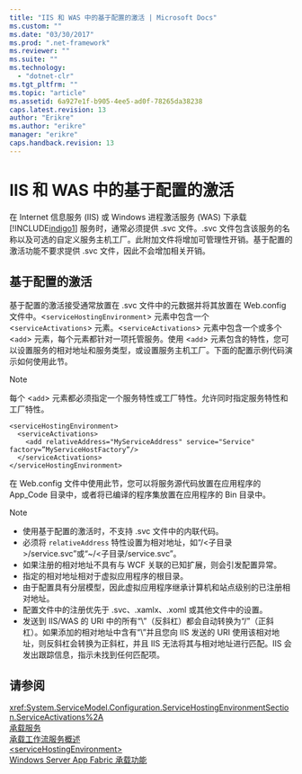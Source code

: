 ```yaml
---
title: "IIS 和 WAS 中的基于配置的激活 | Microsoft Docs"
ms.custom: ""
ms.date: "03/30/2017"
ms.prod: ".net-framework"
ms.reviewer: ""
ms.suite: ""
ms.technology: 
  - "dotnet-clr"
ms.tgt_pltfrm: ""
ms.topic: "article"
ms.assetid: 6a927e1f-b905-4ee5-ad0f-78265da38238
caps.latest.revision: 13
author: "Erikre"
ms.author: "erikre"
manager: "erikre"
caps.handback.revision: 13
---
```

# IIS 和 WAS 中的基于配置的激活
在 Internet 信息服务 \(IIS\) 或 Windows 进程激活服务 \(WAS\) 下承载 [!INCLUDE[indigo1](../../../../includes/indigo1-md.md)] 服务时，通常必须提供 .svc 文件。.svc 文件包含该服务的名称以及可选的自定义服务主机工厂。此附加文件将增加可管理性开销。基于配置的激活功能不要求提供 .svc 文件，因此不会增加相关开销。  
  
## 基于配置的激活  
 基于配置的激活接受通常放置在 .svc 文件中的元数据并将其放置在 Web.config 文件中。\<`serviceHostingEnvironment`\> 元素中包含一个 \<`serviceActivations`\> 元素。\<`serviceActivations`\> 元素中包含一个或多个 \<`add`\> 元素，每个元素都针对一项托管服务。使用 \<`add`\> 元素包含的特性，您可以设置服务的相对地址和服务类型，或设置服务主机工厂。下面的配置示例代码演示如何使用此节。  
  
> [!NOTE]
>  每个 \<`add`\> 元素都必须指定一个服务特性或工厂特性。允许同时指定服务特性和工厂特性。  
  
```  
<serviceHostingEnvironment>  
  <serviceActivations>  
    <add relativeAddress="MyServiceAddress" service="Service" factory=”MyServiceHostFactory”/>  
  </serviceActivations>  
</serviceHostingEnvironment>  
```  
  
 在 Web.config 文件中使用此节，您可以将服务源代码放置在应用程序的 App\_Code 目录中，或者将已编译的程序集放置在应用程序的 Bin 目录中。  
  
> [!NOTE]
>  -   使用基于配置的激活时，不支持 .svc 文件中的内联代码。  
> -   必须将 `relativeAddress` 特性设置为相对地址，如“\/\<子目录\>\/service.svc”或“~\/\<子目录\/service.svc”。  
> -   如果注册的相对地址不具有与 WCF 关联的已知扩展，则会引发配置异常。  
> -   指定的相对地址相对于虚拟应用程序的根目录。  
> -   由于配置具有分层模型，因此虚拟应用程序继承计算机和站点级别的已注册相对地址。  
> -   配置文件中的注册优先于 .svc、.xamlx、.xoml 或其他文件中的设置。  
> -   发送到 IIS\/WAS 的 URI 中的所有“\\”（反斜杠）都会自动转换为“\/”（正斜杠）。如果添加的相对地址中含有“\\”并且您向 IIS 发送的 URI 使用该相对地址，则反斜杠会转换为正斜杠，并且 IIS 无法将其与相对地址进行匹配。IIS 会发出跟踪信息，指示未找到任何匹配项。  
  
## 请参阅  
 <xref:System.ServiceModel.Configuration.ServiceHostingEnvironmentSection.ServiceActivations%2A>   
 [承载服务](../../../../docs/framework/wcf/hosting-services.md)   
 [承载工作流服务概述](../../../../docs/framework/wcf/feature-details/hosting-workflow-services-overview.md)   
 [\<serviceHostingEnvironment\>](../../../../docs/framework/configure-apps/file-schema/wcf/servicehostingenvironment.md)   
 [Windows Server App Fabric 承载功能](http://go.microsoft.com/fwlink/?LinkId=201276)